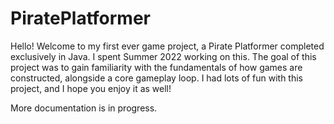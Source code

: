 # PiratePlatformer

Hello! Welcome to my first ever game project, a Pirate Platformer completed exclusively in Java. I spent Summer 2022 working on this. The goal of this project was to gain familiarity with the fundamentals of how games are constructed, alongside a core gameplay loop. I had lots of fun with this project, and I hope you enjoy it as well!

More documentation is in progress.
